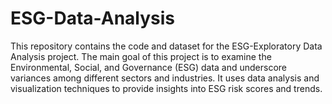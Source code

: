 # ESG-Data-Analysis
This repository contains the code and dataset for the ESG-Exploratory Data Analysis project. The main goal of this project is to examine the Environmental, Social, and Governance (ESG) data and underscore variances among different sectors and industries. It uses data analysis and visualization techniques to provide insights into ESG risk scores and trends.